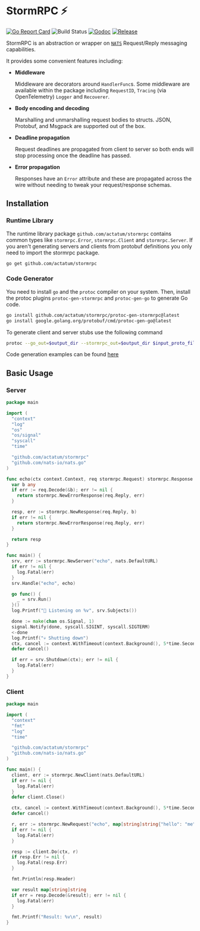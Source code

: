 # StormRPC ⚡

[![Go Report Card](https://goreportcard.com/badge/actatum/stormrpc)](https://goreportcard.com/report/actatum/stormrpc)
![Build Status](https://github.com/actatum/stormrpc/actions/workflows/main.yaml/badge.svg)
[![Godoc](http://img.shields.io/badge/godoc-reference-blue.svg?style=flat)](https://godoc.org/github.com/actatum/stormrpc)
[![Release](https://img.shields.io/github/release/actatum/stormrpc.svg)](https://github.com/actatum/stormrpc/releases/latest)


StormRPC is an abstraction or wrapper on [`NATS`] Request/Reply messaging capabilities.

It provides some convenient features including:

* **Middleware**

    Middleware are decorators around `HandlerFunc`s. Some middleware are available within the package including `RequestID`, `Tracing` (via OpenTelemetry) `Logger` and `Recoverer`.
* **Body encoding and decoding**

    Marshalling and unmarshalling request bodies to structs. JSON, Protobuf, and Msgpack are supported out of the box.
* **Deadline propagation**

    Request deadlines are propagated from client to server so both ends will stop processing once the deadline has passed.
* **Error propagation**

    Responses have an `Error` attribute and these are propagated across the wire without needing to tweak your request/response schemas.

## Installation

### Runtime Library

The runtime library package ```github.com/actatum/stormrpc``` contains common types like ```stormrpc.Error```, ```stormrpc.Client``` and ```stormrpc.Server```. If you aren't generating servers and clients from protobuf definitions you only need to import the stormrpc package.

```bash
go get github.com/actatum/stormrpc
```

### Code Generator

You need to install ```go``` and the ```protoc``` compiler on your system. Then, install the protoc plugins ```protoc-gen-stormrpc``` and ```protoc-gen-go``` to generate Go code.

```bash
go install github.com/actatum/stormrpc/protoc-gen-stormrpc@latest
go install google.golang.org/protobuf/cmd/protoc-gen-go@latest
```

To generate client and server stubs use the following command
```bash
protoc --go_out=$output_dir --stormrpc_out=$output_dir $input_proto_file
```


Code generation examples can be found [here](https://github.com/actatum/stormrpc/tree/main/examples/protogen)

## Basic Usage

### Server

```go
package main

import (
  "context"
  "log"
  "os"
  "os/signal"
  "syscall"
  "time"

  "github.com/actatum/stormrpc"
  "github.com/nats-io/nats.go"
)

func echo(ctx context.Context, req stormrpc.Request) stormrpc.Response {
  var b any
  if err := req.Decode(&b); err != nil {
    return stormrpc.NewErrorResponse(req.Reply, err)
  }

  resp, err := stormrpc.NewResponse(req.Reply, b)
  if err != nil {
    return stormrpc.NewErrorResponse(req.Reply, err)
  }

  return resp
}

func main() {
  srv, err := stormrpc.NewServer("echo", nats.DefaultURL)
  if err != nil {
    log.Fatal(err)
  }
  srv.Handle("echo", echo)

  go func() {
    _ = srv.Run()
  }()
  log.Printf("👋 Listening on %v", srv.Subjects())

  done := make(chan os.Signal, 1)
  signal.Notify(done, syscall.SIGINT, syscall.SIGTERM)
  <-done
  log.Printf("💀 Shutting down")
  ctx, cancel := context.WithTimeout(context.Background(), 5*time.Second)
  defer cancel()

  if err = srv.Shutdown(ctx); err != nil {
    log.Fatal(err)
  }
}
```

### Client

```go
package main

import (
  "context"
  "fmt"
  "log"
  "time"

  "github.com/actatum/stormrpc"
  "github.com/nats-io/nats.go"
)

func main() {
  client, err := stormrpc.NewClient(nats.DefaultURL)
  if err != nil {
    log.Fatal(err)
  }
  defer client.Close()

  ctx, cancel := context.WithTimeout(context.Background(), 5*time.Second)
  defer cancel()

  r, err := stormrpc.NewRequest("echo", map[string]string{"hello": "me"})
  if err != nil {
    log.Fatal(err)
  }

  resp := client.Do(ctx, r)
  if resp.Err != nil {
    log.Fatal(resp.Err)
  }

  fmt.Println(resp.Header)

  var result map[string]string
  if err = resp.Decode(&result); err != nil {
    log.Fatal(err)
  }

  fmt.Printf("Result: %v\n", result)
}
```

[`nats.go`]: https://github.com/nats-io/nats.go
[`NATS`]: https://docs.nats.io/